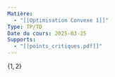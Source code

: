```yaml
---
Matière:
  - "[[Optimisation Convexe 1]]"
Type: TP/TD
Date du cours: 2025-03-25
Supports:
  - "[[points_critiques.pdf]]"
---
```

$\{1,2\}$